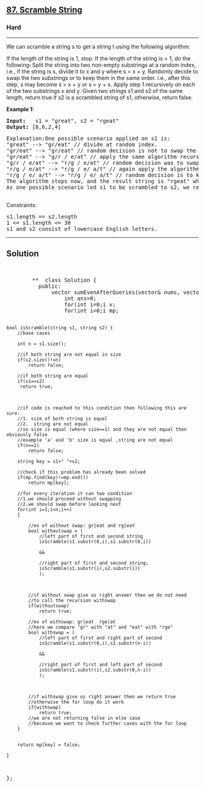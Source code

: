 
<h2><a href="https://leetcode.com/problems/scramble-string/description/">87. Scramble String</a></h2>
<h3>Hard</h3>
<hr>
<div><p>
We can scramble a string s to get a string t using the following algorithm:

If the length of the string is 1, stop.
If the length of the string is > 1, do the following:
Split the string into two non-empty substrings at a random index, i.e., if the string is s, divide it to x and y where s = x + y.
Randomly decide to swap the two substrings or to keep them in the same order. i.e., after this step, s may become s = x + y or s = y + x.
Apply step 1 recursively on each of the two substrings x and y.
Given two strings s1 and s2 of the same length, return true if s2 is a scrambled string of s1, otherwise, return false.
</p>


<p><strong>Example 1:</strong></p>
<pre><strong>Input:</strong>   s1 = "great", s2 = "rgeat"
<strong>Output:</strong> [8,6,2,4]
</pre>
<pre>
Explanation:One possible scenario applied on s1 is:
"great" --> "gr/eat" // divide at random index.
"gr/eat" --> "gr/eat" // random decision is not to swap the two substrings and keep them in order.
"gr/eat" --> "g/r / e/at" // apply the same algorithm recursively on both substrings. divide at random index each of them.
"g/r / e/at" --> "r/g / e/at" // random decision was to swap the first substring and to keep the second substring in the same order.
"r/g / e/at" --> "r/g / e/ a/t" // again apply the algorithm recursively, divide "at" to "a/t".
"r/g / e/ a/t" --> "r/g / e/ a/t" // random decision is to keep both substrings in the same order.
The algorithm stops now, and the result string is "rgeat" which is s2.
As one possible scenario led s1 to be scrambled to s2, we return true.
  </pre>
 

Constraints:
<pre>
s1.length == s2.length
1 <= s1.length <= 30
s1 and s2 consist of lowercase English letters.
</pre>
<hr>
 <h2><strong><b>Solution</b></strong></h2>
 <br>
 <pre>
        **  class Solution {
          public:
              vector<int> sumEvenAfterQueries(vector<int>& nums, vector<vector<int>>& q) {
                  int ans=0;
                  for(int i=0;i<nums.size();i++)
                  {
                      if(nums[i]%2==0) ans+=nums[i];
                  }
                  vector<int> v;
                  for(int i=0;i<q.size();i++)
                  {
                      int val=q[i][0],ind=q[i][1];
                      if(nums[ind]%2==0) ans-=nums[ind];
                      nums[ind]+=val;
                      if(nums[ind]%2==0) ans+=nums[ind];
                      v.push_back(ans);
                  }
                  return v;
              }
          };
          **class Solution {
public:
//for storing already solved problems
    unordered_map<string,bool> mp;
    
    
    bool isScramble(string s1, string s2) {
        //base cases
        
        int n = s1.size();
        
        //if both string are not equal in size
        if(s2.size()!=n)
            return false;
        
        //if both string are equal
        if(s1==s2)
         return true;   
        
            
        
        //if code is reached to this condition then following this are sure:
        //1. size of both string is equal
        //2.  string are not equal
        //so size is equal (where size==1) and they are not equal then obviously false
        //example 'a' and 'b' size is equal ,string are not equal
        if(n==1)
            return false;
        
        string key = s1+" "+s2;
        
		//check if this problem has already been solved
        if(mp.find(key)!=mp.end())
            return mp[key];
        
        //for every iteration it can two condition 
        //1.we should proceed without swapping
        //2.we should swap before looking next
        for(int i=1;i<n;i++)
        {

            //ex of without swap: gr|eat and rg|eat
            bool withoutswap = (
                //left part of first and second string
                isScramble(s1.substr(0,i),s2.substr(0,i)) 
                
                &&
                
                //right part of first and second string;
                isScramble(s1.substr(i),s2.substr(i))
                );
            
            
            
            //if without swap give us right answer then we do not need 
            //to call the recursion withswap
            if(withoutswap)
                return true;
            
            //ex of withswap: gr|eat  rge|at
			//here we compare "gr" with "at" and "eat" with "rge"
            bool withswap = (
                //left part of first and right part of second 
                isScramble(s1.substr(0,i),s2.substr(n-i)) 
                
                &&
                
                //right part of first and left part of second
                isScramble(s1.substr(i),s2.substr(0,n-i)) 
                );
            
            
            
            //if withswap give us right answer then we return true
            //otherwise the for loop do it work
            if(withswap)
                return true;
            //we are not returning false in else case 
            //because we want to check further cases with the for loop
        }
        
        
        return mp[key] = false;
        
    }
};
 </pre>

